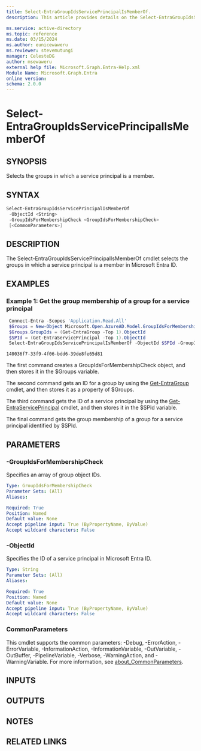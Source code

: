 ```yaml
---
title: Select-EntraGroupIdsServicePrincipalIsMemberOf.
description: This article provides details on the Select-EntraGroupIdsServicePrincipalIsMemberOf command.

ms.service: active-directory
ms.topic: reference
ms.date: 03/15/2024
ms.author: eunicewaweru
ms.reviewer: stevemutungi
manager: CelesteDG
author: msewaweru
external help file: Microsoft.Graph.Entra-Help.xml
Module Name: Microsoft.Graph.Entra
online version:
schema: 2.0.0
---
```


# Select-EntraGroupIdsServicePrincipalIsMemberOf

## SYNOPSIS

Selects the groups in which a service principal is a member.

## SYNTAX

```powershell
Select-EntraGroupIdsServicePrincipalIsMemberOf 
 -ObjectId <String>
 -GroupIdsForMembershipCheck <GroupIdsForMembershipCheck> 
 [<CommonParameters>]
```

## DESCRIPTION

The Select-EntraGroupIdsServicePrincipalIsMemberOf cmdlet selects the groups in which a service principal is a member in Microsoft Entra ID.

## EXAMPLES

### Example 1: Get the group membership of a group for a service principal

```powershell
 Connect-Entra -Scopes 'Application.Read.All'
 $Groups = New-Object Microsoft.Open.AzureAD.Model.GroupIdsForMembershipCheck
 $Groups.GroupIds = (Get-EntraGroup -Top 1).ObjectId
 $SPId = (Get-EntraServicePrincipal -Top 1).ObjectId
 Select-EntraGroupIdsServicePrincipalIsMemberOf -ObjectId $SPId -GroupIdsForMembershipCheck $Groups
```

```output
140036f7-33f9-4f06-bdd6-39de8fe65d81
```

The first command creates a GroupIdsForMembershipCheck object, and then stores it in the $Groups variable.

The second command gets an ID for a group by using the [Get-EntraGroup](./Get-EntraGroup.md) cmdlet, and then stores it as a property of $Groups.

The third command gets the ID of a service principal by using the [Get-EntraServicePrincipal](./Get-EntraServicePrincipal.md) cmdlet, and then stores it in the $SPId variable.

The final command gets the group membership of a group for a service principal identified by $SPId.

## PARAMETERS

### -GroupIdsForMembershipCheck

Specifies an array of group object IDs.

```yaml
Type: GroupIdsForMembershipCheck
Parameter Sets: (All)
Aliases:

Required: True
Position: Named
Default value: None
Accept pipeline input: True (ByPropertyName, ByValue)
Accept wildcard characters: False
```

### -ObjectId

Specifies the ID of a service principal in Microsoft Entra ID.

```yaml
Type: String
Parameter Sets: (All)
Aliases:

Required: True
Position: Named
Default value: None
Accept pipeline input: True (ByPropertyName, ByValue)
Accept wildcard characters: False
```

### CommonParameters

This cmdlet supports the common parameters: -Debug, -ErrorAction, -ErrorVariable, -InformationAction, -InformationVariable, -OutVariable, -OutBuffer, -PipelineVariable, -Verbose, -WarningAction, and -WarningVariable. For more information, see [about_CommonParameters](https://go.microsoft.com/fwlink/?LinkID=113216).

## INPUTS

## OUTPUTS

## NOTES

## RELATED LINKS
